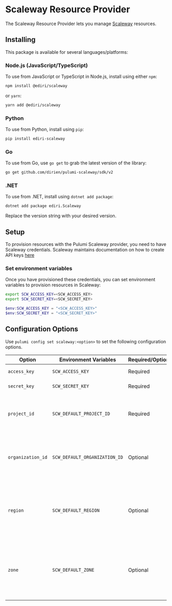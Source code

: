 # Scaleway Resource Provider

The Scaleway Resource Provider lets you manage [Scaleway](https://www.scaleway.com/en/) resources.

## Installing

This package is available for several languages/platforms:

### Node.js (JavaScript/TypeScript)


To use from JavaScript or TypeScript in Node.js, install using either `npm`:

```bash
npm install @ediri/scaleway
```

or `yarn`:

```bash
yarn add @ediri/scaleway
```

### Python

To use from Python, install using `pip`:

```bash
pip install ediri-scaleway
```

### Go

To use from Go, use `go get` to grab the latest version of the library:

```bash
go get github.com/dirien/pulumi-scaleway/sdk/v2
```

### .NET

To use from .NET, install using `dotnet add package`:

```bash
dotnet add package ediri.Scaleway
```

Replace the version string with your desired version.

## Setup

To provision resources with the Pulumi Scaleway provider, you need to have Scaleway credentials. Scaleway maintains
documentation on how to create API
keys [here](https://www.scaleway.com/en/docs/console/my-project/how-to/generate-api-key/)

### Set environment variables

Once you have provisioned these credentials, you can set environment variables to provision resources in Scaleway:

```bash
export SCW_ACCESS_KEY=<SCW_ACCESS_KEY>
export SCW_SECRET_KEY=<SCW_SECRET_KEY>
```

```powershell
$env:SCW_ACCESS_KEY = "<SCW_ACCESS_KEY>"
$env:SCW_SECRET_KEY = "<SCW_SECRET_KEY>"
```

## Configuration Options

Use `pulumi config set scaleway:<option>` to set the following configuration options.

| Option            | Environment Variables         | Required/Optional | Description                                                                                                                                                                                        |
|-------------------|-------------------------------|-------------------|----------------------------------------------------------------------------------------------------------------------------------------------------------------------------------------------------|
| `access_key`      | `SCW_ACCESS_KEY`              | Required          | [Scaleway access key](https://console.scaleway.com/project/credentials)                                                                                                                            |
| `secret_key`      | `SCW_SECRET_KEY`              | Required          | [Scaleway secret key](https://console.scaleway.com/project/credentials)                                                                                                                            |
| `project_id`      | `SCW_DEFAULT_PROJECT_ID`      | Required          | The [project ID](https://console.scaleway.com/project/settings) that will be used as default value for all resources.                                                                              |
| `organization_id` | `SCW_DEFAULT_ORGANIZATION_ID` | Optional          | The [organization ID](https://console.scaleway.com/organization/settings) that will be used as default value for all resources.                                                                    | 
| `region`          | `SCW_DEFAULT_REGION`          | Optional          | The [region](https://registry.terraform.io/providers/scaleway/scaleway/latest/guides/regions_and_zones#regions) that will be used as default value for all resources. (`fr-par` if none specified) |
| `zone`            | `SCW_DEFAULT_ZONE`            | Optional          | The [zone](https://registry.terraform.io/providers/scaleway/scaleway/latest/guides/regions_and_zones#zones) that will be used as default value for all resources. (`fr-par-1` if none specified)   |

